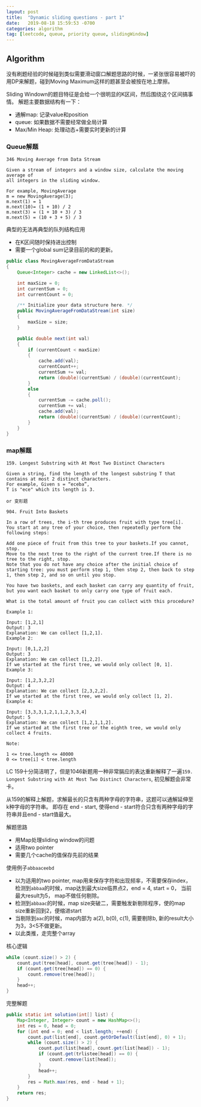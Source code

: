 ```yaml
---
layout: post
title:  "Dynamic sliding questions - part 1"
date:   2019-08-18 15:59:53 -0700
categories: algorithm
tag: [leetcode, queue, priority queue, slidingWindow]
---
```


## Algorithm
没有刷题经验的时候碰到类似需要滑动窗口解题思路的时候，一紧张很容易被吓的用DP来解题，碰到Moving Maximum这样的题甚至会被按在地上摩擦。

Sliding Windown的题目特征是会给一个很明显的K区间，然后围绕这个区间搞事情。
解题主要数据结构有一下：
- 通解map: 记录value和position
- queue: 如果数据不需要经常做全局计算
- Max/Min Heap: 处理动态+需要实时更新的计算

### Queue解题
```test
346 Moving Average from Data Stream

Given a stream of integers and a window size, calculate the moving average of
all integers in the sliding window.

For example, MovingAverage
m = new MovingAverage(3);
m.next(1) = 1
m.next(10)= (1 + 10) / 2
m.next(3) = (1 + 10 + 3) / 3
m.next(5) = (10 + 3 + 5) / 3
```

典型的无法再典型的队列结构应用
- 在K区间随时保持进出控制
- 需要一个global sum记录目前的和的更新。

```java
public class MovingAverageFromDataStream
{
    Queue<Integer> cache = new LinkedList<>();

    int maxSize = 0;
    int currentSum = 0;
    int currentCount = 0;

    /** Initialize your data structure here. */
    public MovingAverageFromDataStream(int size)
    {
        maxSize = size;
    }

    public double next(int val)
    {
        if (currentCount < maxSize)
        {
            cache.add(val);
            currentCount++;
            currentSum += val;
            return (double)(currentSum) / (double)(currentCount);
        }
        else
        {
            currentSum -= cache.poll();
            currentSum += val;
            cache.add(val);
            return (double)(currentSum) / (double)(currentCount);
        }
    }
}
```

### map解题

```test
159. Longest Substring with At Most Two Distinct Characters

Given a string, find the length of the longest substring T that contains at most 2 distinct characters.
For example, Given s = “eceba”,
T is "ece" which its length is 3.

or 变形题

904. Fruit Into Baskets

In a row of trees, the i-th tree produces fruit with type tree[i].
You start at any tree of your choice, then repeatedly perform the following steps:

Add one piece of fruit from this tree to your baskets.If you cannot, stop.
Move to the next tree to the right of the current tree.If there is no tree to the right, stop.
Note that you do not have any choice after the initial choice of starting tree: you must perform step 1, then step 2, then back to step 1, then step 2, and so on until you stop.

You have two baskets, and each basket can carry any quantity of fruit, but you want each basket to only carry one type of fruit each.

What is the total amount of fruit you can collect with this procedure?

Example 1:

Input: [1,2,1]
Output: 3
Explanation: We can collect [1,2,1].
Example 2:

Input: [0,1,2,2]
Output: 3
Explanation: We can collect [1,2,2].
If we started at the first tree, we would only collect [0, 1].
Example 3:

Input: [1,2,3,2,2]
Output: 4
Explanation: We can collect [2,3,2,2].
If we started at the first tree, we would only collect [1, 2].
Example 4:

Input: [3,3,3,1,2,1,1,2,3,3,4]
Output: 5
Explanation: We can collect [1,2,1,1,2].
If we started at the first tree or the eighth tree, we would only collect 4 fruits.

Note:

1 <= tree.length <= 40000
0 <= tree[i] < tree.length
```
LC 159十分简洁明了，但是1046新题用一种非常膈应的表达重新解释了一遍`159. Longest Substring with At Most Two Distinct Characters`, 初见解题会非常卡。

从159的解释上解题，求解最长的只含有两种字母的字符串，这题可以通解延伸至k种字母的字符串。
即存在 end - start, 使得end - start符合只含有两种字母的字符串并且end - start值最大。

解题思路
- 用Map处理sliding window的问题
- 适用two pointer
- 需要几个cache的值保存先前的结果

使用例子`abbaaceebd`
- 以为适用的two pointer, map用来保存字符和出现频率，不需要保存index，检测到`abbaa`的时候，map达到最大size临界点2，end = 4, start = 0， 当前最大result为5， map不做任何剔除。
- 检测到`abbaac`的时候，map size突破二，需要触发新剔除程序，使的map size重新回到2，便缩进start
- 当剔除到`aac`的时候，map内部为 a(2), b(0), c(1), 需要剔除b, 新的result大小为3，3<5不做更新。
- 以此类推，走完整个array

核心逻辑
```java
while (count.size() > 2) {
    count.put(tree[head], count.get(tree[head]) - 1);
    if (count.get(tree[head]) == 0) {
        count.remove(tree[head]);
    }
    head++;
}
```

完整解题
```java
public static int solution(int[] list) {
    Map<Integer, Integer> count = new HashMap<>();
    int res = 0, head = 0;
    for (int end = 0; end < list.length; ++end) {
        count.put(list[end], count.getOrDefault(list[end], 0) + 1);
        while (count.size() > 2) {
            count.put(list[head], count.get(list[head]) - 1);
            if (count.get(trlistee[head]) == 0) {
                count.remove(list[head]);
            }
            head++;
        }
        res = Math.max(res, end - head + 1);
    }
    return res;
}
```